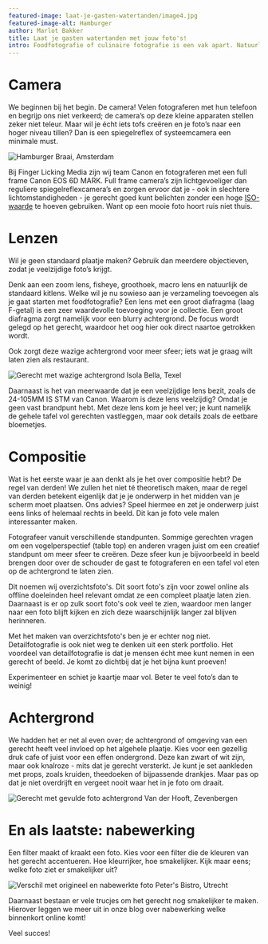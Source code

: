```yaml
---
featured-image: laat-je-gasten-watertanden/image4.jpg
featured-image-alt: Hamburger
author: Marlot Bakker
title: Laat je gasten watertanden met jouw foto's!
intro: Foodfotografie of culinaire fotografie is een vak apart. Natuurlijk kunnen we allemaal een mooie foto maken van onze tosti, maar foodfotografie gaat nog veel verder dan dat. Wij delen onze tips!
---
```


# Camera
We beginnen bij het begin. De camera!
Velen fotograferen met hun telefoon en begrijp ons niet verkeerd; de camera’s op deze kleine apparaten stellen zeker niet teleur. Maar wil je écht iets tofs creëren en je foto’s naar een hoger niveau tillen? Dan is een spiegelreflex of systeemcamera een minimale must.

![Hamburger](/assets/images/blog/laat-je-gasten-watertanden/image4.jpg)
Braai, Amsterdam

Bij Finger Licking Media zijn wij team Canon en fotograferen met een full frame Canon EOS 6D MARK. Full frame camera’s zijn lichtgevoeliger dan reguliere spiegelreflexcamera’s en zorgen ervoor dat je - ook in slechtere lichtomstandigheden - je gerecht goed kunt belichten zonder een hoge [ISO-waarde](/blog/na-het-lezen-van-deze-blog-wil-jij-nooit-meer-op-de-automatische-stand-fotograferen) te hoeven gebruiken. Want op een mooie foto hoort ruis niet thuis.

# Lenzen
Wil je geen standaard plaatje maken? Gebruik dan meerdere objectieven, zodat je veelzijdige foto’s krijgt.

Denk aan een zoom lens, fisheye, groothoek, macro lens en natuurlijk de standaard kitlens. Welke wil je nu sowieso aan je verzameling toevoegen als je gaat starten met foodfotografie?
Een lens met een groot diafragma (laag F-getal) is een zeer waardevolle toevoeging voor je collectie. Een groot diafragma zorgt namelijk voor een blurry achtergrond. De focus wordt gelegd op het gerecht, waardoor het oog hier ook direct naartoe getrokken wordt.

Ook zorgt deze wazige achtergrond voor meer sfeer; iets wat je graag wilt laten zien als restaurant.

![Gerecht met wazige achtergrond](/assets/images/blog/laat-je-gasten-watertanden/image1.jpg)
Isola Bella, Texel

Daarnaast is het van meerwaarde dat je een veelzijdige lens bezit, zoals de 24-105MM IS STM van Canon. Waarom is deze lens veelzijdig? Omdat je geen vast brandpunt hebt. Met deze lens kom je heel ver; je kunt namelijk de gehele tafel vol gerechten vastleggen, maar ook details zoals de eetbare bloemetjes.

# Compositie
Wat is het eerste waar je aan denkt als je het over compositie hebt? De regel van derden!
We zullen het niet té theoretisch maken, maar de regel van derden betekent eigenlijk dat je je onderwerp in het midden van je scherm moet plaatsen. Ons advies? Speel hiermee en zet je onderwerp juist eens links of helemaal rechts in beeld. Dit kan je foto vele malen interessanter maken.

Fotografeer vanuit verschillende standpunten. Sommige gerechten vragen om een vogelperspectief (table top) en anderen vragen juist om een creatief standpunt om meer sfeer te creëren. Deze sfeer kun je bijvoorbeeld in beeld brengen door over de schouder de gast te fotograferen en een tafel vol eten op de achtergrond te laten zien.

Dit noemen wij overzichtsfoto's. Dit soort foto's zijn voor zowel online als offline doeleinden heel relevant omdat ze een compleet plaatje laten zien. Daarnaast is er op zulk soort foto's ook veel te zien, waardoor men langer naar een foto blijft kijken en zich deze waarschijnlijk langer zal blijven herinneren.

Met het maken van overzichtsfoto's ben je er echter nog niet. Detailfotografie is ook niet weg te denken uit een sterk portfolio. Het voordeel van detailfotografie is dat je mensen écht mee kunt nemen in een gerecht of beeld. Je komt zo dichtbij dat je het bijna kunt proeven!

Experimenteer en schiet je kaartje maar vol. Beter te veel foto’s dan te weinig!

# Achtergrond
We hadden het er net al even over; de achtergrond of omgeving van een gerecht heeft veel invloed op het algehele plaatje. Kies voor een gezellig druk cafe of juist voor een effen ondergrond. Deze kan zwart of wit zijn, maar ook knalroze - mits dat je gerecht versterkt. Je kunt je set aankleden met props, zoals kruiden, theedoeken of bijpassende drankjes. Maar pas op dat je niet overdrijft en vergeet nooit waar het in je foto om draait.

![Gerecht met gevulde foto achtergrond](/assets/images/blog/laat-je-gasten-watertanden/image5.jpg)
Van der Hooft, Zevenbergen

# En als laatste: nabewerking
Een filter maakt of kraakt een foto. Kies voor een filter die de kleuren van het gerecht accentueren. Hoe kleurrijker, hoe smakelijker. Kijk maar eens; welke foto ziet er smakelijker uit?

![Verschil met origineel en nabewerkte foto](/assets/images/blog/laat-je-gasten-watertanden/nabewerking.jpg)
Peter's Bistro, Utrecht

Daarnaast bestaan er vele trucjes om het gerecht nog smakelijker te maken. Hierover leggen we meer uit in onze blog over nabewerking welke binnenkort online komt!

Veel succes!












